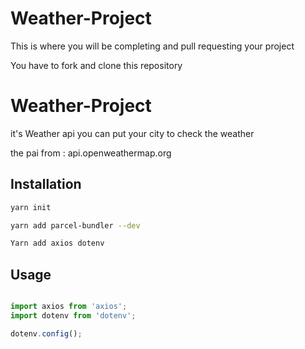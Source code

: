 # Weather-Project
This is where you will be completing and pull requesting your project

You have to fork and clone this repository

# Weather-Project
it's  Weather api  you can put your city to check the weather 

the pai from : api.openweathermap.org 

## Installation

```zsh
yarn init 
```
```zsh
yarn add parcel-bundler --dev
```
```zsh
Yarn add axios dotenv
```

## Usage

```javascript 

import axios from 'axios';
import dotenv from 'dotenv';

dotenv.config();

```



